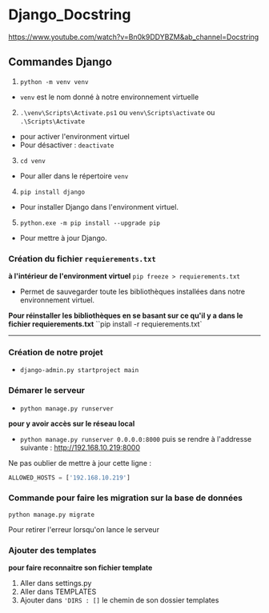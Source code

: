 # Django_Docstring
 https://www.youtube.com/watch?v=Bn0k9DDYBZM&ab_channel=Docstring


## Commandes Django

1. `python -m venv venv`
- `venv` est le nom donné à notre environnement virtuelle

2. `.\venv\Scripts\Activate.ps1`  ou `venv\Scripts\activate` ou `.\Scripts\Activate`
- pour activer l'environment virtuel
- Pour désactiver : `deactivate`


3. `cd venv`
- Pour aller dans le répertoire `venv`

4. `pip install django`
- Pour installer Django dans l'environment virtuel.

5. `python.exe -m pip install --upgrade pip`
- Pour mettre à jour Django.

### Création du fichier `requierements.txt`

**à l'intérieur de l'environment virtuel**
`pip freeze > requierements.txt`
- Permet de sauvegarder toute les bibliothèques installées dans notre environnement virtuel.

**Pour réinstaller les bibliothèques en se basant sur ce qu'il y a dans le fichier requierements.txt**
``pip install -r requierements.txt`

---


### Création de notre projet
- `django-admin.py startproject main`

### Démarer le serveur
- `python manage.py runserver `

**pour y avoir accès sur le réseau local**
- `python manage.py runserver 0.0.0.0:8000`
puis se rendre à l'addresse suivante : http://192.168.10.219:8000

Ne pas oublier de mettre à jour cette ligne : 
```python
ALLOWED_HOSTS = ['192.168.10.219']
```

### Commande pour faire les migration sur la base de données
`python manage.py migrate`

Pour retirer l'erreur lorsqu'on lance le serveur

### Ajouter des templates
**pour faire reconnaitre son fichier template**
1. Aller dans settings.py
2. Aller dans TEMPLATES
3. Ajouter dans `'DIRS : []` le chemin de son dossier templates